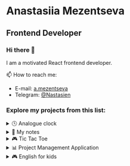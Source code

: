# Anastasiia Mezentseva
## Frontend Developer
### Hi there 👋
I am a motivated React frontend developer.

📫 How to reach me:
- E-mail: [a.mezentseva](mailto:a.mezentseva@hotmail.com)
- Telegram: [@Nastasien](https://t.me/Nastasien)

### Explore my projects from this list:

<details><summary>🕓 Analogue clock</summary>
  <br>

  | Description | Deployed app | Repository | Technologies stack |
  | :---: | :---: | :---: | :---: |
  | An analogue clock that shows the current time | [analogue_clock](https://nst-mznts.github.io/analogue_clock/) | [analogue_clock](https://github.com/nst-mznts/analogue_clock) | JS, HTML5, CSS3 |
  
  ![project image](https://github.com/nst-mznts/analogue_clock/blob/main/clock.png)
  
</details>

<details><summary>📝 My notes</summary>
  <br>

  | Description | Deployed app | Repository | Technologies stack |
  | :---: | :---: | :---: | :---: |
  | React application for creating, storing and editing notes with the ability to add tags | [my_notes](https://nst-mznts.github.io/my_notes/) | [my_notes](https://github.com/nst-mznts/my_notes) | React, JS, HTML5, SASS |
  
  ![project image](https://github.com/nst-mznts/my_notes/blob/dev/public/My_notes.png)
  
</details>

<details><summary>🎮 Tic Tac Toe</summary>
  <br>

  | Description | Deployed app | Repository | Technologies stack |
  | :---: | :---: | :---: | :---: |
  | A game against AI with three difficulty levels and playing field sizes. There is also a game mode against another person | [tic_tac_toe](https://nst-mznts.github.io/tic_tac_toe/) | [tic_tac_toe](https://github.com/nst-mznts/tic_tac_toe) | React, JS, HTML5, SASS |
  
  ![project image](https://github.com/nst-mznts/tic_tac_toe/blob/dev/public/Tic_Tac_Toe.png)
  
</details>

<details><summary>📊 Project Management Application</summary>
  <br>

  | Description | Deployed app | Repository | Technologies stack |
  | :---: | :---: | :---: | :---: |
  | React project management application | temporarily not available | [Project-Management-App](https://github.com/nst-mznts/Project-Management-App) | React, JS, HTML5, SASS |
  
  ![project image](https://github.com/nst-mznts/Project-Management-App/blob/develop/public/Project_Management_App.png)
  
</details>

<details><summary>🎮 English for kids</summary>
  <br>

  | Description | Deployed app | Repository | Technologies stack |
  | :---: | :---: | :---: | :---: |
  | A memory game with interactive learning modes and statistic | [English_for_kids](https://nst-mznts.github.io/English_for_kids/) | [English_for_kids](https://github.com/nst-mznts/English_for_kids) | JS, WebPack, HTML5, SASS |
  
  ![project image](https://github.com/nst-mznts/English_for_kids/blob/project/src/assets/img/English_for_kids.jpg)
  
</details>

<!--
**nst-mznts/nst-mznts** is a ✨ _special_ ✨ repository because its `README.md` (this file) appears on your GitHub profile.

Here are some ideas to get you started:

- 🔭 I’m currently working on ...
- 🌱 I’m currently learning ...
- 👯 I’m looking to collaborate on ...
- 🤔 I’m looking for help with ...
- 💬 Ask me about ...
- 📫 How to reach me: ...
- 😄 Pronouns: ...
- ⚡ Fun fact: ...
-->
